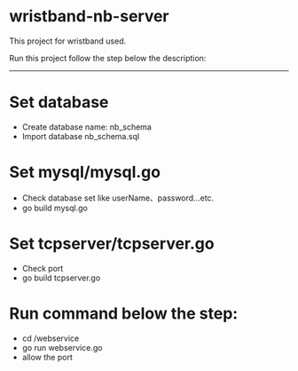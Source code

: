 # wristband-nb-server
This project for wristband used.

Run this project follow the step below the description:

----
# Set database 
- Create database name: nb_schema 
- Import database nb_schema.sql 
# Set mysql/mysql.go
- Check database set like userName、password...etc.
- go build mysql.go <br>
# Set tcpserver/tcpserver.go 
- Check port
- go build tcpserver.go 
# Run command below the step: 
- cd /webservice
- go run webservice.go
- allow the port
